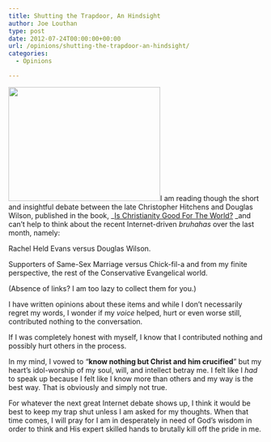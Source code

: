 ```yaml
---
title: Shutting the Trapdoor, An Hindsight
author: Joe Louthan
type: post
date: 2012-07-24T00:00:00+00:00
url: /opinions/shutting-the-trapdoor-an-hindsight/
categories:
  - Opinions

---
```

[<img class="alignright size-full wp-image-320" title="300px-Trapdoor" src="https://i1.wp.com/theologic.us/wp-content/uploads/2012/08/300px-Trapdoor.jpg?resize=300%2C225" alt="" width="300" height="225" data-recalc-dims="1" />][1]I am reading though the short and insightful debate between the late Christopher Hitchens and Douglas Wilson, published in the book, _[Is Christianity Good For The World?][2] _and can&#8217;t help to think about the recent Internet-driven _bruhahas_ over the last month, namely:

Rachel Held Evans versus Douglas Wilson.

Supporters of Same-Sex Marriage versus Chick-fil-a and from my finite perspective, the rest of the Conservative Evangelical world.

(Absence of links? I am too lazy to collect them for you.)

I have written opinions about these items and while I don&#8217;t necessarily regret my words, I wonder if my _voice_ helped, hurt or even worse still, contributed nothing to the conversation.

If I was completely honest with myself, I know that I contributed nothing and possibly hurt others in the process.

In my mind, I vowed to &#8220;**know nothing but Christ and him crucified**&#8221; but my heart&#8217;s idol-worship of my soul, will, and intellect betray me. I felt like I _had_ to speak up because I felt like I know more than others and my way is the best way. That is obviously and simply not true.

For whatever the next great Internet debate shows up, I think it would be best to keep my trap shut unless I am asked for my thoughts. When that time comes, I will pray for I am in desperately in need of God&#8217;s wisdom in order to think and His expert skilled hands to brutally kill off the pride in me.

&nbsp;

 [1]: https://i1.wp.com/theologic.us/wp-content/uploads/2012/08/300px-Trapdoor.jpg
 [2]: https://www.amazon.com/dp/1591280699/ref=as_li_ss_til?tag=iamlipr-20&camp=0&creative=0&linkCode=as4&creativeASIN=1591280699&adid=0Y1B4X6H9KRPJ1F92A7Q&